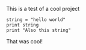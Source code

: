 This is a test of a cool project

```
string = "hello world"
print string
print "Also this string"
```

That was cool!